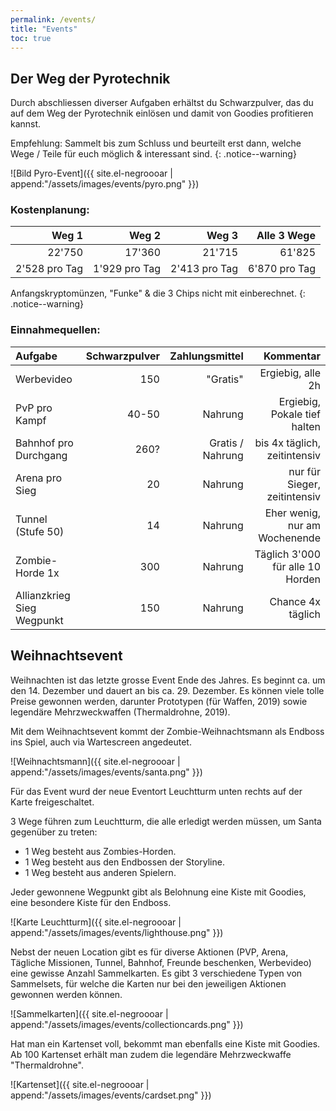 ```yaml
---
permalink: /events/
title: "Events"
toc: true
---
```


## Der Weg der Pyrotechnik

Durch abschliessen diverser Aufgaben erhältst du Schwarzpulver, das du auf dem Weg der Pyrotechnik einlösen und damit von Goodies profitieren kannst.

Empfehlung: Sammelt bis zum Schluss und beurteilt erst dann, welche Wege / Teile für euch möglich & interessant sind.
{: .notice--warning}

![Bild Pyro-Event]({{ site.el-negroooar | append:"/assets/images/events/pyro.png" }})

### Kostenplanung:

| Weg 1| Weg 2 | Weg 3 | Alle 3 Wege |
|---------------------:| ----------------:| ---------------------:| ------------------:|
| 22'750                 |            17'360   |                   21'715 |          61'825 |
| 2'528 pro Tag                 |            1'929 pro Tag   |                   2'413 pro Tag |          6'870 pro Tag |

Anfangskryptomünzen, "Funke" & die 3 Chips nicht mit einberechnet.
{: .notice--warning}

### Einnahmequellen:

| Aufgabe| Schwarzpulver | Zahlungsmittel | Kommentar |
|:----------------------| ----------------:| ---------------------:| ------------------:|
| Werbevideo         |            150   |                   "Gratis" |          Ergiebig, alle 2h |
| PvP pro Kampf         |            40-50   |                   Nahrung |          Ergiebig, Pokale tief halten |
| Bahnhof pro Durchgang         |            260?   |                   Gratis / Nahrung |          bis 4x täglich, zeitintensiv |
| Arena pro Sieg         |            20   |                   Nahrung |          nur für Sieger, zeitintensiv |
| Tunnel (Stufe 50)         |            14   |                   Nahrung |          Eher wenig, nur am Wochenende |
| Zombie-Horde 1x         |            300   |                   Nahrung |          Täglich 3'000 für alle 10 Horden |
| Allianzkrieg Sieg Wegpunkt        |            150   |                   Nahrung |          Chance 4x täglich |


## Weihnachtsevent

Weihnachten ist das letzte grosse Event Ende des Jahres. Es beginnt ca. um den 14. Dezember und dauert an bis ca. 29. Dezember.
Es können viele tolle Preise gewonnen werden, darunter Prototypen (für Waffen, 2019) sowie legendäre Mehrzweckwaffen (Thermaldrohne, 2019).

Mit dem Weihnachtsevent kommt der Zombie-Weihnachtsmann als Endboss ins Spiel, auch via Wartescreen angedeutet.

![Weihnachtsmann]({{ site.el-negroooar | append:"/assets/images/events/santa.png" }})

Für das Event wurd der neue Eventort Leuchtturm unten rechts auf der Karte freigeschaltet. 

3 Wege führen zum Leuchtturm, die alle erledigt werden müssen, um Santa gegenüber zu treten:  
* 1 Weg besteht aus Zombies-Horden.  
* 1 Weg besteht aus den Endbossen der Storyline.  
* 1 Weg besteht aus anderen Spielern.   

Jeder gewonnene Wegpunkt gibt als Belohnung eine Kiste mit Goodies, eine besondere Kiste für den Endboss.

![Karte Leuchtturm]({{ site.el-negroooar | append:"/assets/images/events/lighthouse.png" }})

Nebst der neuen Location gibt es für diverse Aktionen (PVP, Arena, Tägliche Missionen, Tunnel, Bahnhof, Freunde beschenken, Werbevideo) eine gewisse Anzahl Sammelkarten. Es gibt 3 verschiedene Typen von Sammelsets, für welche die Karten nur bei den jeweiligen Aktionen gewonnen werden können.

![Sammelkarten]({{ site.el-negroooar | append:"/assets/images/events/collectioncards.png" }})

Hat man ein Kartenset voll, bekommt man ebenfalls eine Kiste mit Goodies. Ab 100 Kartenset erhält man zudem die legendäre Mehrzweckwaffe "Thermaldrohne".

![Kartenset]({{ site.el-negroooar | append:"/assets/images/events/cardset.png" }})